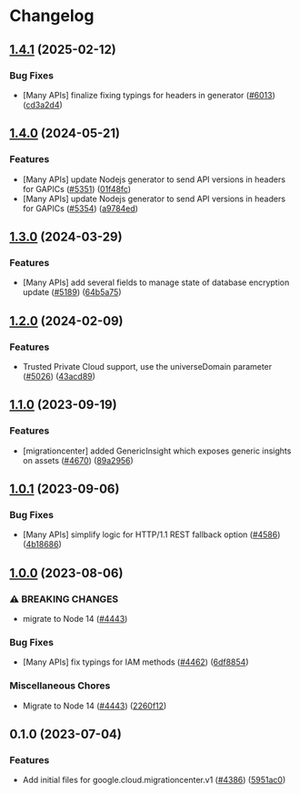 # Changelog

## [1.4.1](https://github.com/googleapis/google-cloud-node/compare/migrationcenter-v1.4.0...migrationcenter-v1.4.1) (2025-02-12)


### Bug Fixes

* [Many APIs] finalize fixing typings for headers in generator ([#6013](https://github.com/googleapis/google-cloud-node/issues/6013)) ([cd3a2d4](https://github.com/googleapis/google-cloud-node/commit/cd3a2d44fc7a9b3798346162ba19df1c748fba58))

## [1.4.0](https://github.com/googleapis/google-cloud-node/compare/migrationcenter-v1.3.0...migrationcenter-v1.4.0) (2024-05-21)


### Features

* [Many APIs] update Nodejs generator to send API versions in headers for GAPICs ([#5351](https://github.com/googleapis/google-cloud-node/issues/5351)) ([01f48fc](https://github.com/googleapis/google-cloud-node/commit/01f48fce63ec4ddf801d59ee2b8c0db9f6fb8372))
* [Many APIs] update Nodejs generator to send API versions in headers for GAPICs ([#5354](https://github.com/googleapis/google-cloud-node/issues/5354)) ([a9784ed](https://github.com/googleapis/google-cloud-node/commit/a9784ed3db6ee96d171762308bbbcd57390b6866))

## [1.3.0](https://github.com/googleapis/google-cloud-node/compare/migrationcenter-v1.2.0...migrationcenter-v1.3.0) (2024-03-29)


### Features

* [Many APIs] add several fields to manage state of database encryption update ([#5189](https://github.com/googleapis/google-cloud-node/issues/5189)) ([64b5a75](https://github.com/googleapis/google-cloud-node/commit/64b5a759caa979837199086c2d546a565ad2b3b1))

## [1.2.0](https://github.com/googleapis/google-cloud-node/compare/migrationcenter-v1.1.0...migrationcenter-v1.2.0) (2024-02-09)


### Features

* Trusted Private Cloud support, use the universeDomain parameter  ([#5026](https://github.com/googleapis/google-cloud-node/issues/5026)) ([43acd89](https://github.com/googleapis/google-cloud-node/commit/43acd893e6c428f219d62f0c4264e4db78b99f99))

## [1.1.0](https://github.com/googleapis/google-cloud-node/compare/migrationcenter-v1.0.1...migrationcenter-v1.1.0) (2023-09-19)


### Features

* [migrationcenter] added GenericInsight which exposes generic insights on assets ([#4670](https://github.com/googleapis/google-cloud-node/issues/4670)) ([89a2956](https://github.com/googleapis/google-cloud-node/commit/89a29560ab1d89e57aa72708101debff835f45c8))

## [1.0.1](https://github.com/googleapis/google-cloud-node/compare/migrationcenter-v1.0.0...migrationcenter-v1.0.1) (2023-09-06)


### Bug Fixes

* [Many APIs] simplify logic for HTTP/1.1 REST fallback option ([#4586](https://github.com/googleapis/google-cloud-node/issues/4586)) ([4b18686](https://github.com/googleapis/google-cloud-node/commit/4b186867323b8b15469bf5e1cb890bf703b531b3))

## [1.0.0](https://github.com/googleapis/google-cloud-node/compare/migrationcenter-v0.1.0...migrationcenter-v1.0.0) (2023-08-06)


### ⚠ BREAKING CHANGES

* migrate to Node 14 ([#4443](https://github.com/googleapis/google-cloud-node/issues/4443))

### Bug Fixes

* [Many APIs] fix typings for IAM methods ([#4462](https://github.com/googleapis/google-cloud-node/issues/4462)) ([6df8854](https://github.com/googleapis/google-cloud-node/commit/6df8854fdfbf62e6374f79d785f142b2f2e6cfae))


### Miscellaneous Chores

* Migrate to Node 14 ([#4443](https://github.com/googleapis/google-cloud-node/issues/4443)) ([2260f12](https://github.com/googleapis/google-cloud-node/commit/2260f12543d171bda95345e53475f5f0fdc45770))

## 0.1.0 (2023-07-04)


### Features

* Add initial files for google.cloud.migrationcenter.v1 ([#4386](https://github.com/googleapis/google-cloud-node/issues/4386)) ([5951ac0](https://github.com/googleapis/google-cloud-node/commit/5951ac077a08fcc427e3cd67c022d21f0040f81c))
